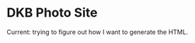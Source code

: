 DKB Photo Site
========================================

Current: trying to figure out how I want
to generate the HTML.
